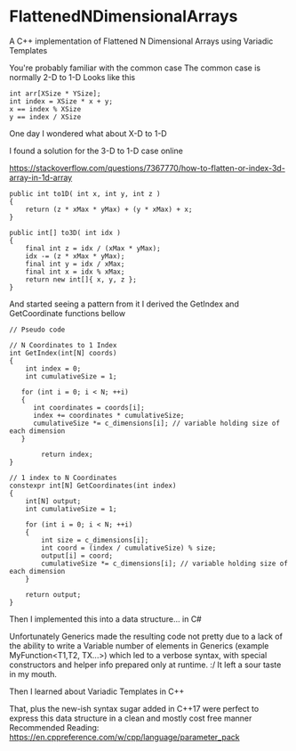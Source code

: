 # FlattenedNDimensionalArrays
A C++ implementation of Flattened N Dimensional Arrays using Variadic Templates


 
You're probably familiar with the common case
The common case is normally 2-D to 1-D
Looks like this
```
int arr[XSize * YSize];
int index = XSize * x + y;
x == index % XSize
y == index / XSize
```

One day I wondered what about X-D to 1-D

I found a solution for the 3-D to 1-D case online

https://stackoverflow.com/questions/7367770/how-to-flatten-or-index-3d-array-in-1d-array
```
public int to1D( int x, int y, int z ) 
{
	return (z * xMax * yMax) + (y * xMax) + x;
}

public int[] to3D( int idx ) 
{
	final int z = idx / (xMax * yMax);
	idx -= (z * xMax * yMax);
	final int y = idx / xMax;
	final int x = idx % xMax;
	return new int[]{ x, y, z };
}
```

And started seeing a pattern from it I derived the GetIndex and GetCoordinate functions bellow

```
// Pseudo code

// N Coordinates to 1 Index
int GetIndex(int[N] coords)
{
	int index = 0;
	int cumulativeSize = 1;

   for (int i = 0; i < N; ++i)
   {
      int coordinates = coords[i];
      index += coordinates * cumulativeSize;
      cumulativeSize *= c_dimensions[i]; // variable holding size of each dimension
   }

		return index;
}

// 1 index to N Coordinates
constexpr int[N] GetCoordinates(int index)
{
	int[N] output;
	int cumulativeSize = 1;

	for (int i = 0; i < N; ++i)
	{
		int size = c_dimensions[i];
		int coord = (index / cumulativeSize) % size;
		output[i] = coord;
		cumulativeSize *= c_dimensions[i]; // variable holding size of each dimension
	}

	return output;
}
```

Then I implemented this into a data structure... in C# 

Unfortunately Generics made the resulting code not pretty due to a lack of the ability to write
a Variable number of elements in Generics (example MyFunction<T1,T2, TX...>)
which led to a verbose syntax, with special constructors and helper info prepared only at runtime. :/
It left a sour taste in my mouth.

Then I learned about Variadic Templates in C++

That, plus the new-ish syntax sugar added in C++17 were perfect to express this data structure in a clean and mostly cost free manner
Recommended Reading: https://en.cppreference.com/w/cpp/language/parameter_pack
